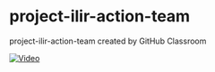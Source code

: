 # project-ilir-action-team
project-ilir-action-team created by GitHub Classroom


[![Video](https://webpagetracker.blob.core.windows.net/pics/sportcreddemo.png)](https://youtu.be/Ht4gptRzBFg "Demo")
